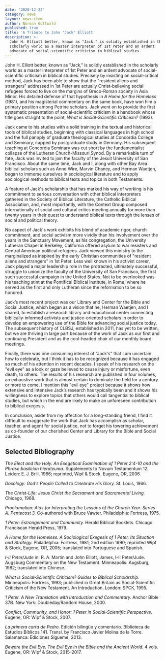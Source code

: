 ```yaml
---
date: '2020-12-22'
category: news
layout: news-item
author: Norman Gottwald
published: true
title: 'A Tribute to John "Jack" Elliott'
description: >-
  John H. Elliott better, known as "Jack," is solidly established in the
  scholarly world as a master interpreter of 1st Peter and an ardent
  advocate of social-scientific criticism in biblical studies.
---
```

John H. Elliott better, known as "Jack," is solidly established in the
scholarly world as a master interpreter of 1st Peter and an ardent
advocate of social-scientific criticism in biblical studies. Precisely
by insisting on social-critical method, Jack has been able to show that
the "resident aliens and strangers" addressed in 1st Peter are actually
Christ-believing social refugees forced to live on the margins of
Greco-Roman society in Asia Minor. His detailed defense of that
hypothesis in _A Home for the Homeless_ (1981), and his magisterial
commentary on the same book, have won him a primary position among
Petrine scholars. Jack went on to provide the first systematic
presentation of social-scientific criticism in a handbook whose title
goes straight to the point, _What is Social-Scientific Criticism?_ (1993).

Jack came to his studies with a solid training in the textual and
historical tools of biblical studies, beginning with classical languages
in high school and the full panoply of graduate theological studies at
Concordia College and Seminary, capped by postgraduate study in Germany.
His subsequent teaching at Concordia Seminary was cut short by the
fundamentalist collapse of the Lutheran Church-Missouri Synod. By a
remarkable turn of fate, Jack was invited to join the faculty of the
Jesuit University of San Francisco. About the same time, Jack and I,
along with other Bay Area biblical scholars such as Anne Wire, Marvin
Chaney, and Herman Waetjen, began to immerse ourselves in sociological
literature and to apply sociological methods to biblical texts and
topics in both Testaments.

A feature of Jack's scholarship that has marked his way of working is
his commitment to serious conversation with other biblical interpreters
gathered in the Society of Biblical Literature, the Catholic Biblical
Association, and, most importantly,  with the Context Group composed
internationally of social and cultural critics meeting annually for more
than twenty years in their quest to understand biblical texts through
the lenses of social and political theory.

No aspect of Jack's work exhibits his blend of academic rigor, church
commitment, and social activism more vividly than his involvement over
the years in the Sanctuary Movement, as his congregation, the University
Lutheran Chapel in Berkeley, California offered asylum to war resisters
and Central American political refugees. Jack viewed this ministry to
the marginalized as inspired by the early Christian communities of
"resident aliens and strangers" in 1st Peter. Less well known in his
activist career, Jack played a major leadership role in the protracted,
ultimately successful, struggle to unionize the faculty of the
University of San Francisco, the first such successful campaign in the
United States. Not to be overlooked was his teaching stint at the
Pontifical Biblical Institute, in Rome, where he served as the first and
only Lutheran since the reformation to be so honored.

Jack’s most recent project was our Library and Center for the Bible and
Social Justice, which began as a vision that he, Herman Waetjen, and I
shared, to establish a research library and educational center
connecting biblically-informed activists and justice-oriented scholars
in order to develop an empowering use of the Bible for advancing social
justice today. The subsequent history of CLBSJ, established in 2011, has
yet to be written, but we are thriving in large part because of the work
of Jack as our first and continuing President and as the cool-headed
chair of our monthly board meetings.

Finally, there was one consuming interest of "Jack's" that I am
uncertain how to celebrate, but I think it has to be recognized because
it has engaged so much of his attention in recent decades. I speak of
his research on the "evil eye" as  a look or gaze believed to cause
injury or misfortune, even death, to others. The results of his research
are published in four volumes, an exhaustive work that is almost certain
to dominate the field for a century or more to come. I mention this
"evil eye" project because it shows how extensive and intensive Jack’s
research has typically been and it shows his willingness to explore
topics that others would call tangential to biblical studies, but which
in the end are likely to make an unforeseen contribution to biblical
exegesis.

In conclusion, aside from my affection for a long-standing friend, I
find it difficult to exaggerate the work that Jack has accomplish as
scholar, teacher, and agent for social justice, not to forget his
towering achievement as co-founder of our cherished Center and Library
for the Bible and Social Justice.

## Selected Bibliography

_The Elect and the Holy. An Exegetical Examination of 1 Peter 2:4-10 and the Phrase basileion hierateuma._ Supplements to Novum Testamentum 12. Leiden: E. J. Brill, 1966; reprinted, Wipf & Stock, Eugene, OR, 2006.

_Doxology: God's People Called to Celebrate His Glory._ St. Louis, 1966.

_The Christ-Life: Jesus Christ the Sacrament and Sacramental Living._ Chicago, 1968.

_Proclamation: Aids for Interpreting the Lessons of the Church Year. Series A. Pentecost 3._
Co-authored with Bruce Vawter.  Philadelphia: Fortress, 1975.

_1 Peter: Estrangement and Community._ Herald Biblical Booklets.
Chicago: Franciscan Herald Press, 1979.

_A Home for the Homeless.  A Sociological Exegesis of 1 Peter, Its  Situation and Strategy._
Philadelphia: Fortress, 1981; 2nd edition 1990; reprinted Wipf & Stock, Eugene, OR, 2005; translated into Portuguese and Spanish.

_I-II Peter/Jude_ in: R. A. Martin and John Elliott, James, I-II Peter/Jude.  Augsburg Commentary
on the New Testament. Minneapolis: Augsburg, 1982; translated into Chinese.

_What is Social-Scientific Criticism? Guides to Biblical Scholarship._ Minneapolis: Fortress, 1993; published in Great Britain as  Social-Scientific Criticism of the New Testament. An Introduction. London: SPCK, 1995.

_1 Peter. A New Translation with Introduction and Commentary._ Anchor Bible 37B. New York: Doubleday/Random House, 2000.

_Conflict, Community, and Honor: 1 Peter in Social-Scientific Perspective._ Eugene, OR: Wipf & Stock, 2007.

_La primera carta de Pedro._ Edición bilingüe y comentario. Biblioteca de Estudios Bíblicos 141. Transl. by Francisco Javier Molina de la Torre. Salamanca: Ediciones Sígueme, 2013.

_Beware the Evil Eye. The Evil Eye in the Bible and the Ancient World._ 4 vols. Eugene, OR: Wipf & Stock, 2015-2017.
